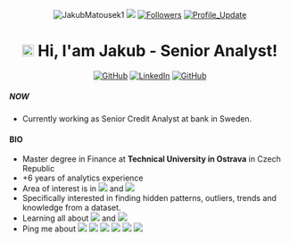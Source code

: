 
</p> 
<p align="center"> 
    <img src="https://komarev.com/ghpvc/?username=JakubMatousek1" alt="JakubMatousek1"/>       
    <!--<a href="https://github.com/JakubMatousek1?tab=repositories" target="_blank"><img src="https://badges.pufler.dev/repos/JakubMatousek1" alt="Repos"/></a>--> 
    <!--<img src="https://badges.pufler.dev/years/JakubMatousek1" alt="Active_Years"/>-->  
    <!--<a href="https://github.com/JakubMatousek1" target="_blank"><img src="https://badges.pufler.dev/commits/monthly/JakubMatousek1" alt="commits"/>--> 
    <a href="https://github.com/JakubMatousek1/JakubMatousek1/pulse" alt="Activity"><img src="https://img.shields.io/github/commit-activity/m/JakubMatousek1/JakubMatousek1" /></a>
    <a href="https://github.com/JakubMatousek1?tab=followers"><img alt="Followers" src="https://img.shields.io/github/followers/JakubMatousek1?color=4C1&logo=github"></a>
    <a href="https://github.com/JakubMatousek1/JakubMatousek1" target="_blank"><img alt="Profile_Update" src="https://img.shields.io/github/last-commit/JakubMatousek1/JakubMatousek1?label=Profile%20update&style=fflat-square"></a>
    <!--<a href="https://github.com/JakubMatousek1" target="_blank"><img alt="milaan9" src="https://badges.pufler.dev/visits/JakubMatousek1/JakubMatousek1?logo=GitHub&label=visits&color=success&logoColor=white&style=flat-square"/></a>-->
    <!--<img src="https://badges.pufler.dev/gists/JakubMatousek1" alt="milaan9"/>-->
    <!--<img src="https://readme-jokes.vercel.app/api" alt="milaan9"/>-->
</p> 



<h1 align="center"> 
    <img src="https://media.giphy.com/media/hvRJCLFzcasrR4ia7z/giphy.gif" width="21"></a> Hi, I'am Jakub - Senior Analyst!
</h1> 


<p align="center">   

</p> 
<p align="center"> 
    <a href="https://github.com/JakubMatousek1" target="_blank"><img alt="GitHub" src="https://img.shields.io/badge/-@JakubMatousek1-181717?style=flat-square&logo=GitHub&logoColor=white"></a>
    <a href="https://www.linkedin.com/in/matousekjakub1" target="_blank"><img alt="LinkedIn" src="https://img.shields.io/badge/-JakubMatousek-0077B5?style=flat-square&logo=Linkedin&logoColor=white"></a>    
    <a href="mailto:matousek.jakub.1@gmail.com" target="_blank"><img alt="GitHub" src="https://img.shields.io/badge/-matousek.jakub.1@gmail.com-c14438?style=flat-square&logo=Gmail&logoColor=white"></a>
    
    
 ##### NOW
- Currently working as Senior Credit Analyst at bank in Sweden.

#### BIO

- Master degree in Finance at **Technical University in Ostrava** in Czech Republic
- +6 years of analytics experience
- Area of interest is in <img src="https://img.shields.io/badge/-data%20analysis-green"> and <img src="https://img.shields.io/badge/-data%20vizualizaiton-blue">
- Specifically interested in finding hidden patterns, outliers, trends and knowledge from a dataset.
- Learning all about <img src="https://img.shields.io/badge/-python-blueviolet"> and <img src="https://img.shields.io/badge/data modeling-008080">
- Ping me about <img src="https://img.shields.io/badge/-SQL-purple"> <img src="https://img.shields.io/badge/-AWS Redshift-blue"> <img src="https://img.shields.io/badge/-AWS S3-orange"> <img src="https://img.shields.io/badge/-ETL-blue"> <img src="https://img.shields.io/badge/-AB Test-green"> <img src="https://img.shields.io/badge/QlikSense-008080">


   
  

